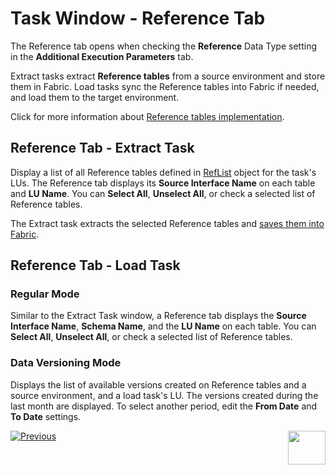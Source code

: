 # Task Window - Reference Tab

The Reference tab opens when checking the **Reference** Data Type setting in the **Additional Execution Parameters** tab.

Extract tasks extract **Reference tables** from a source environment and store them in Fabric. Load tasks sync the Reference tables into Fabric if needed, and load them to the target environment.

Click for more information about [Reference tables implementation](/articles/TDM/tdm_implementation/09_tdm_reference_implementation.md).

## Reference Tab - Extract Task

Display a list of all Reference tables defined in [RefList](/articles/TDM/tdm_implementation/04_fabric_tdm_library.md#reflist) object for the task's LUs. The Reference tab displays its **Source Interface Name** on each table and **LU Name**. You can **Select All**, **Unselect All**, or check a selected list of Reference tables.

The Extract task extracts the selected Reference tables and [saves them into Fabric](/articles/TDM/tdm_architecture/05_tdm_reference_processes.md). 



## Reference Tab - Load Task

### Regular Mode

Similar to the Extract Task window, a Reference tab displays the **Source Interface Name**, **Schema Name**, and the **LU Name** on each table. You can **Select All**, **Unselect All**, or check a selected list of Reference tables.

### Data Versioning Mode

Displays the list of available versions created on Reference tables and a source environment, and a load task's LU. The versions created during the last month are displayed. To select another period, edit the **From Date** and **To Date** settings.




 [![Previous](/articles/images/Previous.png)](23_task_globals_tab.md)[<img align="right" width="60" height="54" src="/articles/images/Next.png">](25_task_tdmdb_tables.md)

